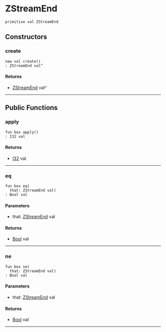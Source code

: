 # ZStreamEnd

```pony
primitive val ZStreamEnd
```

## Constructors

### create

```pony
new val create()
: ZStreamEnd val^
```

#### Returns

* [ZStreamEnd](.-compression-ZStreamEnd) val^

---

## Public Functions

### apply

```pony
fun box apply()
: I32 val
```

#### Returns

* [I32](builtin-I32) val

---

### eq

```pony
fun box eq(
  that: ZStreamEnd val)
: Bool val
```
#### Parameters

*   that: [ZStreamEnd](.-compression-ZStreamEnd) val

#### Returns

* [Bool](builtin-Bool) val

---

### ne

```pony
fun box ne(
  that: ZStreamEnd val)
: Bool val
```
#### Parameters

*   that: [ZStreamEnd](.-compression-ZStreamEnd) val

#### Returns

* [Bool](builtin-Bool) val

---

